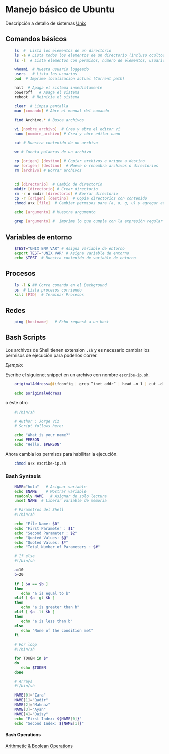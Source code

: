 
# Manejo básico de Ubuntu

Descripción a detallo de sistemas [Unix](https://www.tutorialspoint.com/unix/)

## Comandos básicos

```bash
	ls  #  Lista los elementos de un directorio
	ls -a # Lista todos los elementos de un directorio (incluso ocultos)
	ls -l  # Lista elementos con permisos, número de elementos, usuario, tamaño y fecha

	whoami  # Muesta usuario loggeado
	users   # Lista los usuarios
	pwd  # Imprime localización actual (Current path)

	halt  # Apaga el sistema inmediatamente
	poweroff   # Apaga el sistema
	reboot  # Reinicia el sistema

	clear  # Limpia pantalla
	man [comando] # Abre el manual del comando

	find Archivo.* # Busca archivos

	vi [nombre_archivo]  # Crea y abre el editor vi
	nano [nombre_archivo] # Crea y abre editor nano

	cat # Muestra contenido de un archivo

	wc # Cuenta palabras de un archivo

	cp [origen] [destino] # Copiar archivos e origen a destino
	mv [origen] [destino]  # Mueve o renombra archivos o directorios
	rm [archivo] # Borrar archivos
	

	cd [directorio]  # Cambio de directorio
	mkdir [directorio] # Crear directorio
	rm -r ó rmdir [directorio] # Borrar directorio
	cp -r [origen] [destino]  # Copia directorios con contenido
	chmod a+x [file]  # Cambiar permisos para (a, o, g, u) y agregar accesos (x,r,w)

	echo [argumento] # Muestra argumento

	grep [argumento] #  Imprime lo que cumpla con la expresión regular
```

## Variables de entorno

```bash
	$TEST="UNIX ENV VAR" # Asigna variable de entorno
	export TEST="UNIX VAR" # Asigna variable de entorno
	echo $TEST  # Muestra contenido de variable de entorno

```

## Procesos

```bash
	ls -l & ## Corre comando en el Background
	ps  # Lista procesos corriendo
	kill [PID]  # Terminar Procesos
```

## Redes

```bash
	ping [hostname]   # Echo request a un host
```

## Bash Scripts

Los archivos de Shell tienen extension `.sh` y es necesario cambiar los permisos de ejecución para poderlos correr.

*Ejemplo:*

Escribe el siguienet snippet en un archivo con nombre `escribe-ip.sh`.

```bash
	originalAddress=@(ifconfig | grep “inet addr” | head –n 1 | cut –d “:” –f 2 | cut –d “ “ –f 1)
 
	echo $originalAddress 
```

o éste otro

```bash
	#!/bin/sh

	# Author : Jorge Viz 
	# Script follows here:

	echo "What is your name?"
	read PERSON
	echo "Hello, $PERSON"
```

Ahora cambia los permisos para habilitar la ejecución.

```bash
	chmod a+x escribe-ip.sh
```

### Bash Syntaxis

```bash
	NAME="hola"   # Asignar variable
	echo $NAME    # Mostrar variable
	readonly NAME   # Asignar de solo lectura
	unset NAME  # Liberar variable de memoria

	# Parametros del Shell
	#!/bin/sh

	echo "File Name: $0"
	echo "First Parameter : $1"
	echo "Second Parameter : $2"
	echo "Quoted Values: $@"
	echo "Quoted Values: $*"
	echo "Total Number of Parameters : $#"

	# If else
	#!/bin/sh

	a=10
	b=20

	if [ $a == $b ]
	then
	   echo "a is equal to b"
	elif [ $a -gt $b ]
	then
	   echo "a is greater than b"
	elif [ $a -lt $b ]
	then
	   echo "a is less than b"
	else
	   echo "None of the condition met"
	fi

	# For loop
	#!/bin/sh

	for TOKEN in $*
	do
	   echo $TOKEN
	done

	# Arrays 
	#!/bin/sh

	NAME[0]="Zara"
	NAME[1]="Qadir"
	NAME[2]="Mahnaz"
	NAME[3]="Ayan"
	NAME[4]="Daisy"
	echo "First Index: ${NAME[0]}"
	echo "Second Index: ${NAME[1]}"
```

#### Bash Operations

[Arithmetic & Boolean Operations](https://www.tutorialspoint.com/unix/unix-basic-operators.htm)
